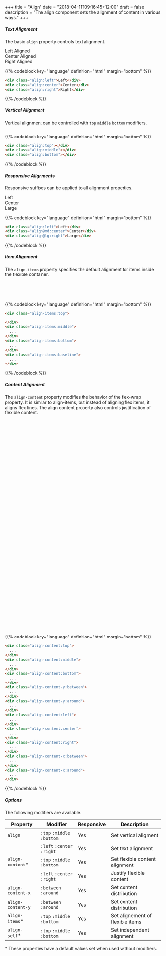 +++
title = "Align"
date = "2018-04-11T09:16:45+12:00"
draft = false
description = "The align component sets the alignment of content in various ways."
+++

##### Text Alignment

The basic `align` property controls text alignment.

<div class="margin-bottom:2 fill:grey-l4">
  <div class="align:left">Left Aligned</div>
  <div class="align:center">Center Aligned</div>
  <div class="align:right">Right Aligned</div>
</div>

{{% codeblock key="language" definition="html" margin="bottom" %}}
```html
<div class="align:left">Left</div>
<div class="align:center">Center</div>
<div class="align:right">Right</div>
```
{{% /codeblock %}}

##### Vertical Alignment

Vertical alignment can be controlled with `top` `middle` `bottom` modifiers.

<div class="row row-gutter:2">
  <div class="column font-size:h3 margin-bottom:2">
    <div class="fill:grey-l4">
      <div class="media media-size:2 display:inline-block fill:grey-l2 color:white align:top"></div>
    </div>
  </div>

  <div class="column font-size:h3 margin-bottom:2">
    <div class="fill:grey-l4">
      <div class="media media-size:2 display:inline-block fill:grey-l2 color:white align:middle"></div>
    </div>
  </div>

  <div class="column font-size:h3 margin-bottom:2">
    <div class="fill:grey-l4">
      <div class="media media-size:2 display:inline-block fill:grey-l2 color:white align:bottom"></div>
    </div>
  </div>
</div>

{{% codeblock key="language" definition="html" margin="bottom" %}}
```html
<div class="align:top"></div>
<div class="align:middle"></div>
<div class="align:bottom"></div>
```
{{% /codeblock %}}

##### Responsive Alignments

Responsive suffixes can be applied to all alignment properties.

<div class="margin-bottom:2 fill:grey-l4">
  <div class="align:left">Left</div>
  <div class="align@md:center">Center</div>
  <div class="align@lg:right">Large</div>
</div>

{{% codeblock key="language" definition="html" margin="bottom" %}}
```html
<div class="align:left">Left</div>
<div class="align@md:center">Center</div>
<div class="align@lg:right">Large</div>
```
{{% /codeblock %}}

##### Item Alignment

The `align-items` property specifies the default alignment for items inside the flexible container.

<div class="row row-gutter:2 margin-bottom:2">
  <div class="column:3">
    <div class="display:flex height:10 fill:grey-l4 align-items:top">
      <div class="padding:2 color:white fill:grey-l2"></div>
    </div>
  </div>
  <div class="column:3">
    <div class="display:flex height:10 fill:grey-l4 align-items:middle">
      <div class="padding:2 color:white fill:grey-l2"></div>
    </div>
  </div>
  <div class="column:3">
    <div class="display:flex height:10 fill:grey-l4 align-items:bottom">
      <div class="padding:2 color:white fill:grey-l2"></div>
    </div>
  </div>
  <div class="column:3">
    <div class="display:flex height:10 fill:grey-l4 align-items:baseline">
      <div class="column:4 align:center color:white fill:grey-l2">&nbsp;</div>
      <div class="column:4 padding-y:2 align:center color:white fill:grey-l2">&nbsp;</div>
      <div class="column:4 align:center color:white fill:grey-l2">&nbsp;</div>
    </div>
  </div>
</div>

{{% codeblock key="language" definition="html" margin="bottom" %}}
```html
<div class="align-items:top">
  ...
</div>
<div class="align-items:middle">
  ...
</div>
<div class="align-items:bottom">
  ...
</div>
<div class="align-items:baseline">
  ...
</div>
```
{{% /codeblock %}}


##### Content Alignment

The `align-content` property modifies the behavior of the flex-wrap property. It is similar to align-items, but instead of aligning flex items, it aligns flex lines. The align content property also controls justification of flexible content.

<div class="row row-gutter:2 margin-bottom:2">
  <div class="column margin-bottom:2" style="width: 20%;">
    <div class="display:flex flex-wrap height:20 fill:grey-l4 align-content:top">
      <div class="column:4 padding:1">
        <div class="fill:grey-l2">
          &nbsp;
        </div>
      </div>
      <div class="column:4 padding:1">
        <div class="fill:grey-l2">
          &nbsp;
        </div>
      </div>
      <div class="column:4 padding:1">
        <div class="fill:grey-l2">
          &nbsp;
        </div>
      </div>
      <div class="column:4 padding:1">
        <div class="fill:grey-l2">
          &nbsp;
        </div>
      </div>
      <div class="column:4 padding:1">
        <div class="fill:grey-l2">
          &nbsp;
        </div>
      </div>
      <div class="column:4 padding:1">
        <div class="fill:grey-l2">
          &nbsp;
        </div>
      </div>
    </div>
  </div>
  <div class="column margin-bottom:2" style="width: 20%;">
    <div class="display:flex flex-wrap height:20 fill:grey-l4 align-content:middle">
      <div class="column:4 padding:1">
        <div class="fill:grey-l2">
          &nbsp;
        </div>
      </div>
      <div class="column:4 padding:1">
        <div class="fill:grey-l2">
          &nbsp;
        </div>
      </div>
      <div class="column:4 padding:1">
        <div class="fill:grey-l2">
          &nbsp;
        </div>
      </div>
      <div class="column:4 padding:1">
        <div class="fill:grey-l2">
          &nbsp;
        </div>
      </div>
      <div class="column:4 padding:1">
        <div class="fill:grey-l2">
          &nbsp;
        </div>
      </div>
      <div class="column:4 padding:1">
        <div class="fill:grey-l2">
          &nbsp;
        </div>
      </div>
    </div>
  </div>
  <div class="column margin-bottom:2" style="width: 20%;">
    <div class="display:flex flex-wrap height:20 fill:grey-l4 align-content:bottom">
      <div class="column:4 padding:1">
        <div class="fill:grey-l2">
          &nbsp;
        </div>
      </div>
      <div class="column:4 padding:1">
        <div class="fill:grey-l2">
          &nbsp;
        </div>
      </div>
      <div class="column:4 padding:1">
        <div class="fill:grey-l2">
          &nbsp;
        </div>
      </div>
      <div class="column:4 padding:1">
        <div class="fill:grey-l2">
          &nbsp;
        </div>
      </div>
      <div class="column:4 padding:1">
        <div class="fill:grey-l2">
          &nbsp;
        </div>
      </div>
      <div class="column:4 padding:1">
        <div class="fill:grey-l2">
          &nbsp;
        </div>
      </div>
    </div>
  </div>
  <div class="column margin-bottom:2" style="width: 20%;">
    <div class="display:flex flex-wrap height:20 fill:grey-l4 align-content-y:between">
      <div class="column:4 padding:1">
        <div class="fill:grey-l2">
          &nbsp;
        </div>
      </div>
      <div class="column:4 padding:1">
        <div class="fill:grey-l2">
          &nbsp;
        </div>
      </div>
      <div class="column:4 padding:1">
        <div class="fill:grey-l2">
          &nbsp;
        </div>
      </div>
      <div class="column:4 padding:1">
        <div class="fill:grey-l2">
          &nbsp;
        </div>
      </div>
      <div class="column:4 padding:1">
        <div class="fill:grey-l2">
          &nbsp;
        </div>
      </div>
      <div class="column:4 padding:1">
        <div class="fill:grey-l2">
          &nbsp;
        </div>
      </div>
    </div>
  </div>
  <div class="column margin-bottom:2" style="width: 20%;">
    <div class="display:flex flex-wrap height:20 fill:grey-l4 align-content-y:around">
      <div class="column:4 padding:1">
        <div class="fill:grey-l2">
          &nbsp;
        </div>
      </div>
      <div class="column:4 padding:1">
        <div class="fill:grey-l2">
          &nbsp;
        </div>
      </div>
      <div class="column:4 padding:1">
        <div class="fill:grey-l2">
          &nbsp;
        </div>
      </div>
      <div class="column:4 padding:1">
        <div class="fill:grey-l2">
          &nbsp;
        </div>
      </div>
      <div class="column:4 padding:1">
        <div class="fill:grey-l2">
          &nbsp;
        </div>
      </div>
      <div class="column:4 padding:1">
        <div class="fill:grey-l2">
          &nbsp;
        </div>
      </div>
    </div>
  </div>
  <div class="column margin-bottom:2" style="width: 20%;">
    <div class="display:flex flex-wrap height:20 fill:grey-l4 align-content:left">
      <div class="column:4 padding:1">
        <div class="fill:grey-l2">
          &nbsp;
        </div>
      </div>
      <div class="column:4 padding:1">
        <div class="fill:grey-l2">
          &nbsp;
        </div>
      </div>
    </div>
  </div>
  <div class="column margin-bottom:2" style="width: 20%;">
    <div class="display:flex flex-wrap height:20 fill:grey-l4 align-content:center">
      <div class="column:4 padding:1">
        <div class="fill:grey-l2">
          &nbsp;
        </div>
      </div>
      <div class="column:4 padding:1">
        <div class="fill:grey-l2">
          &nbsp;
        </div>
      </div>
    </div>
  </div>
  <div class="column margin-bottom:2" style="width: 20%;">
    <div class="display:flex flex-wrap height:20 fill:grey-l4 align-content:right">
      <div class="column:4 padding:1">
        <div class="fill:grey-l2">
          &nbsp;
        </div>
      </div>
      <div class="column:4 padding:1">
        <div class="fill:grey-l2">
          &nbsp;
        </div>
      </div>
    </div>
  </div>
  <div class="column margin-bottom:2" style="width: 20%;">
    <div class="display:flex flex-wrap height:20 fill:grey-l4 align-content-x:between">
      <div class="column:4 padding:1">
        <div class="fill:grey-l2">
          &nbsp;
        </div>
      </div>
      <div class="column:4 padding:1">
        <div class="fill:grey-l2">
          &nbsp;
        </div>
      </div>
    </div>
  </div>
  <div class="column margin-bottom:2" style="width: 20%;">
    <div class="display:flex flex-wrap height:20 fill:grey-l4 align-content-x:around">
      <div class="column:4 padding:1">
        <div class="fill:grey-l2">
          &nbsp;
        </div>
      </div>
      <div class="column:4 padding:1">
        <div class="fill:grey-l2">
          &nbsp;
        </div>
      </div>
    </div>
  </div>
</div>


{{% codeblock key="language" definition="html" margin="bottom" %}}
```html
<div class="align-content:top">
  ...
</div>
<div class="align-content:middle">
  ...
</div>
<div class="align-content:bottom">
  ...
</div>
<div class="align-content-y:between">
  ...
</div>
<div class="align-content-y:around">
  ...
</div>
<div class="align-content:left">
  ...
</div>
<div class="align-content:center">
  ...
</div>
<div class="align-content:right">
  ...
</div>
<div class="align-content-x:between">
  ...
</div>
<div class="align-content-x:around">
  ...
</div>
```
{{% /codeblock %}}


##### Options

The following modifiers are available.

<table class="table width:100% table:pile table@sm:unpile">
  <thead>
    <tr>
      <th>
        Property
      </th>
      <th>
        Modifier
      </th>
      <th>
        Responsive
      </th>
      <th>
        Description
      </th>
    </tr>
  </thead>
  <tr>
    <td data-label="Properties">
      <code>align</code>
    </td>
    <td data-label="Attributes">
      <code>:top</code> <code>:middle</code> <code>:bottom</code>
    </td>
    <td data-label="Responsive">
      Yes
    </td>
    <td class="row:reverse">
      Set vertical aligment
    </td>
  </tr>
  <tr>
    <td data-label="Properties">
    </td>
    <td data-label="Attributes">
      <code>:left</code> <code>:center</code> <code>:right</code>
    </td>
    <td data-label="Responsive">
      Yes
    </td>
    <td class="row:reverse">
      Set text alignment
    </td>
  </tr>
  <tr>
    <td data-label="Properties">
      <code>align-content</code><span class="color:orange">&#42;</span>
    </td>
    <td data-label="Attributes">
      <code>:top</code> <code>:middle</code> <code>:bottom</code>
    </td>
    <td data-label="Responsive">
      Yes
    </td>
    <td class="row:reverse">
      Set flexible content alignment
    </td>
  </tr>
  <tr>
    <td data-label="Properties">
    </td>
    <td data-label="Attributes">
      <code>:left</code> <code>:center</code> <code>:right</code>
    </td>
    <td data-label="Responsive">
      Yes
    </td>
    <td class="row:reverse">
      Justify flexible content
    </td>
  </tr>
  <tr>
    <td data-label="Properties">
      <code>align-content-x</code>
    </td>
    <td data-label="Attributes">
      <code>:between</code> <code>:around</code>
    </td>
    <td data-label="Responsive">
      Yes
    </td>
    <td class="row:reverse">
      Set content distribution
    </td>
  </tr>
  <tr>
    <td data-label="Properties">
      <code>align-content-y</code>
    </td>
    <td data-label="Attributes">
      <code>:between</code> <code>:around</code>
    </td>
    <td data-label="Responsive">
      Yes
    </td>
    <td class="row:reverse">
      Set content distribution
    </td>
  </tr>
  <tr>
    <td data-label="Properties">
      <code>align-items</code><span class="color:orange">&#42;</span>
    </td>
    <td data-label="Attributes">
      <code>:top</code> <code>:middle</code> <code>:bottom</code>
    </td>
    <td data-label="Responsive">
      Yes
    </td>
    <td class="row:reverse">
      Set alignement of flexible items
    </td>
  </tr>
  <tr>
    <td data-label="Properties">
      <code>align-self</code><span class="color:orange">&#42;</span>
    </td>
    <td data-label="Attributes">
      <code>:top</code> <code>:middle</code> <code>:bottom</code>
    </td>
    <td data-label="Responsive">
      Yes
    </td>
    <td class="row:reverse">
      Set independent alignment
    </td>
  </tr>
</table>
<p class="margin-top:0 font-size:tiny color:orange">
  &#42; These properties have a default values set when used without modifiers.
</p>
